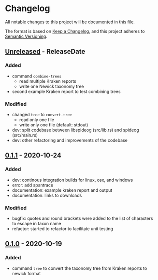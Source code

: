 # Changelog
All notable changes to this project will be documented in this file.

The format is based on [Keep a Changelog](https://keepachangelog.com/en/1.0.0/),
and this project adheres to [Semantic Versioning](https://semver.org/spec/v2.0.0.html).

<!-- next-header -->

## [Unreleased] - ReleaseDate

### Added

- command `combine-trees` 
  - read multiple Kraken reports
  - write one Newick taxonomy tree
- second example Kraken report to test combining trees

### Modified

- changed `tree` to `convert-tree`
  - read only one file
  - write only one file (default: stdout)
- dev: split codebase between libspideog (src/lib.rs) and spideog (src/main.rs)
- dev: other refactoring and improvements of the codebase

## [0.1.1] - 2020-10-24

### Added 

- dev: continous integration builds for linux, osx, and windows
- error: add spantrace
- documentation: example kraken report and output
- documentation: links to downloads

### Modified

- bugfix: quotes and round brackets were added to the list of characters to escape in taxon name
- refactor: started to refactor to facilitate unit testing

## [0.1.0] - 2020-10-19

### Added

- command `tree` to convert the taxonomy tree from Kraken reports to newick format


<!-- next-url -->
[Unreleased]: https://github.com/jeanmanguy/spideog/compare/v0.1.1...HEAD
[0.1.1]: https://github.com/jeanmanguy/spideog/compare/v0.1.0...v0.1.1
[0.1.0]: https://github.com/jeanmanguy/spideog/releases/tag/v0.1.0